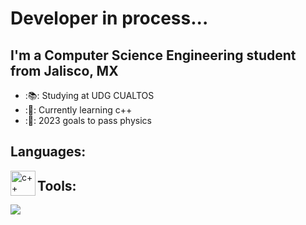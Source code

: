 # Developer in process...

## I'm a Computer Science Engineering student from Jalisco, MX

- :📚: Studying at UDG CUALTOS
- :👾: Currently learning c++
- :📔: 2023 goals to pass physics


## Languages:
<img align="left" alt="c++" width="40px" src="https://www.azulschool.net/wp-content/uploads/group-avatars/9/5db2c9c908df4-bpfull.png" />

## Tools:
![](https://code.visualstudio.com/opengraphimg/opengraph-blog.png)
